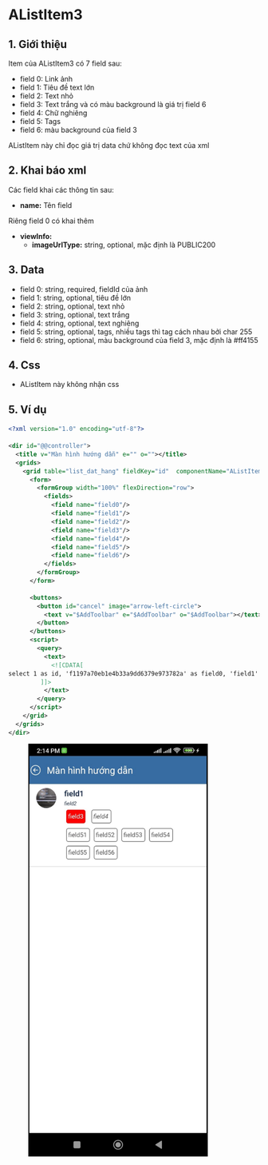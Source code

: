 # AListItem3

## 1. Giới thiệu

Item của AListItem3 có 7 field sau:

* field 0: Link ảnh
* field 1: Tiêu đề text lớn
* field 2: Text nhỏ
* field 3: Text trắng và có màu  background là giá trị field 6
* field 4: Chữ nghiêng
* field 5: Tags
* field 6: màu background của field 3

AListItem này chỉ đọc giá trị data chứ không đọc text của xml

## 2. Khai báo xml

Các field khai các thông tin sau:

* **name:** Tên field

Riêng field 0 có khai thêm&#x20;

* **viewInfo:**
  * **imageUrlType:** string, optional, mặc định là PUBLIC200

## 3. Data

* field 0: string, required, fieldId của ảnh
* field 1: string, optional, tiêu đề lớn
* field 2: string, optional, text nhỏ
* field 3: string, optional, text trắng
* field 4: string, optional, text nghiêng
* field 5: string, optional, tags, nhiều tags thì tag cách nhau bởi char 255
* field 6: string, optional, màu background của field 3, mặc định là #ff4155

## 4. Css

* AListItem này không nhận css

## 5. Ví dụ&#x20;

```xml
<?xml version="1.0" encoding="utf-8"?>

<dir id="@@controller">
  <title v="Màn hình hướng dẫn" e="" o=""></title>
  <grids>
    <grid table="list_dat_hang" fieldKey="id"  componentName="AListItem3"  componentType="MapList" pageMode="LoadMore"> 
      <form>
        <formGroup width="100%" flexDirection="row">
          <fields>
            <field name="field0"/>
            <field name="field1"/>
            <field name="field2"/>
            <field name="field3"/>
            <field name="field4"/>
            <field name="field5"/>
            <field name="field6"/> 
          </fields>
        </formGroup>
      </form>

      <buttons>
        <button id="cancel" image="arrow-left-circle">
          <text v="$AddToolbar" e="$AddToolbar" o="$AddToolbar"></text>
        </button> 
      </buttons>
      <script>
        <query>
          <text>
            <![CDATA[
select 1 as id, 'f1197a70eb1e4b33a9dd6379e973782a' as field0, 'field1' as field1, 'field2' as field2, 'field3' as field3, 'field4' as field4, 'field51ÿfield52ÿfield53ÿfield54ÿfield55ÿfield56' as field5, 'red' as field6
         ]]>
          </text>
        </query>
      </script>
    </grid>
  </grids> 
</dir>
```

<figure><img src="../.gitbook/assets/image (17).png" alt="" width="360"><figcaption></figcaption></figure>
